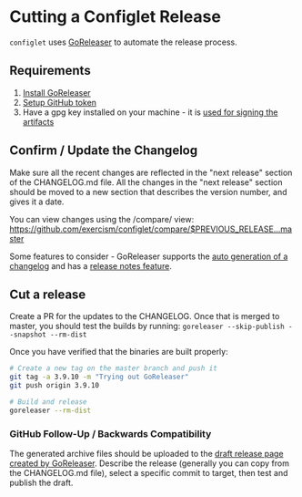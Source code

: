 # Cutting a Configlet Release

`configlet` uses [GoReleaser](https://goreleaser.com) to automate the
release process. 

## Requirements

1. [Install GoReleaser](https://goreleaser.com/install/)
1. [Setup GitHub token](https://goreleaser.com/environment/#github-token)
1. Have a gpg key installed on your machine - it is [used for signing the artifacts](https://goreleaser.com/sign/)

## Confirm / Update the Changelog

Make sure all the recent changes are reflected in the "next release" section of the CHANGELOG.md file.  All the changes in the "next release" section should be moved to a new section that describes the version number, and gives it a date.

You can view changes using the /compare/ view:
https://github.com/exercism/configlet/compare/$PREVIOUS_RELEASE...master

Some features to consider - GoReleaser supports the [auto generation of a changelog](https://goreleaser.com/customization/#customize-the-changelog) and has a [release notes feature](https://goreleaser.com/customization/#custom-release-notes).


## Cut a release

Create a PR for the updates to the CHANGELOG. Once that is merged to master, you should test the builds by running: `goreleaser --skip-publish --snapshot --rm-dist`

Once you have verified that the binaries are built properly:

```bash
# Create a new tag on the master branch and push it
git tag -a 3.9.10 -m "Trying out GoReleaser"
git push origin 3.9.10

# Build and release
goreleaser --rm-dist
```

### GitHub Follow-Up / Backwards Compatibility

The generated archive files should be uploaded to the [draft release page created by GoReleaser](https://github.com/exercism/configlet/releases). Describe the release (generally you can copy from the CHANGELOG.md file), select a specific commit to target, then test and publish the draft.
